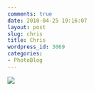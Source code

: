 ```yaml
---
comments: true
date: 2010-04-25 19:16:07
layout: post
slug: chris
title: Chris
wordpress_id: 3069
categories:
- PhotoBlog
---
```


![](http://ryanfitzer.com/main/wp-content/uploads/2010/04/2010-02-05-at-13-34-35.jpg)
